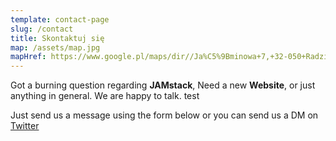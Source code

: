 ```yaml
---
template: contact-page
slug: /contact
title: Skontaktuj się
map: /assets/map.jpg
mapHref: https://www.google.pl/maps/dir//Ja%C5%9Bminowa+7,+32-050+Radzisz%C3%B3w/@49.9453452,19.8016034,15.68z/data=!4m9!4m8!1m0!1m5!1m1!1s0x4716673e31b0b8e3:0x1d559a3e4c93a2e7!2m2!1d19.8056199!2d49.9484799!3e0
---
```

Got a burning question regarding **JAMstack**, Need a new **Website**, or just anything in general. We are happy to talk. test

Just send us a message using the form below or you can send us a DM on [Twitter](https://twitter.com/stackrole)